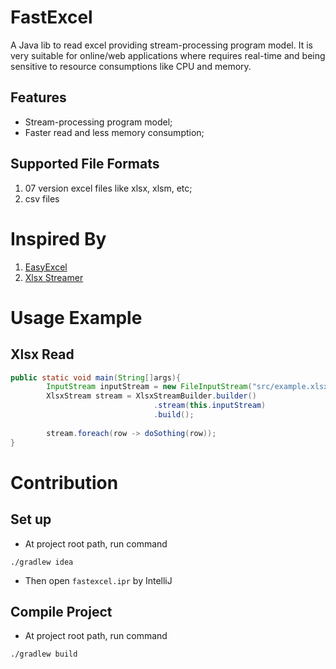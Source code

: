 # FastExcel

A Java lib to read excel providing stream-processing program model. It is very suitable for online/web applications where requires
real-time and being sensitive to resource consumptions like CPU and memory.

## Features

* Stream-processing program model;
* Faster read and less memory consumption;

## Supported File Formats
1. 07 version excel files like xlsx, xlsm, etc;
2. csv files

# Inspired By

1. [EasyExcel](https://github.com/alibaba/easyexcel)
2. [Xlsx Streamer](https://github.com/monitorjbl/excel-streaming-reader)

# Usage Example

## Xlsx Read

```java
public static void main(String[]args){
        InputStream inputStream = new FileInputStream("src/example.xlsx");
        XlsxStream stream = XlsxStreamBuilder.builder()
                                .stream(this.inputStream)
                                .build();
        
        stream.foreach(row -> doSothing(row));
}
```

# Contribution

## Set up

* At project root path, run command 
```shell
./gradlew idea
```

* Then open ``fastexcel.ipr`` by IntelliJ

## Compile Project
* At project root path, run command
```shell
./gradlew build
```